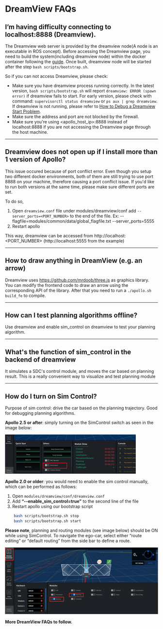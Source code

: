 # DreamView FAQs

## I’m having difficulty connecting to localhost:8888 (Dreamview).

The Dreamview web server is provided by the dreamview node(A node is an executable in ROS concept). Before accessing the Dreamview page, you need to build the system(including dreamview node) within the docker container following the [guide](https://github.com/ApolloAuto/apollo/blob/master/README.md). Once built, dreamview node will be started after the step `bash scripts/bootstrap.sh`.

So if you can not access Dreamview, please check:

* Make sure you have dreamview process running correctly. In the latest version, `bash scripts/bootstrap.sh` will report `dreamview: ERROR (spawn error)` if dreamview fails to start. For early version, please check with command: `supervisorctl status dreamview` or `ps aux | grep dreamview`. If dreamview is not running, please refer to [How to Debug a Dreamview Start Problem](https://github.com/ApolloAuto/apollo/blob/master/docs/howto/how_to_debug_dreamview_start_problem.md).
* Make sure the address and port are not blocked by the firewall.
* Make sure you're using <apollo_host_ip>:8888 instead of localhost:8888 if you are not accessing the Dreamview page through the host machine.

---
## Dreamview does not open up if I install more than 1 version of Apollo?

This issue occured because of port conflict error.
Even though you setup two different docker environments, both of them are still trying to use port 8888 on your machine, therefore causing a port conflict issue. If you'd like to run both versions at the same time, please make sure different ports are set.

To do so,

1. Open `dreamview.conf` file under modules/dreamview/conf
add ```--server_ports=<PORT_NUMBER>``` to the end of the file.
Ex:
--flagfile=modules/common/data/global_flagfile.txt
--server_ports=5555
2. Restart apollo

This way, dreamview can be accessed from http://localhost:<PORT_NUMBER> (http://localhost:5555 from the example)

---
## How to draw anything in DreamView (e.g. an arrow)

Dreamview uses https://github.com/mrdoob/three.js as graphics library. You can modify the frontend code to draw an arrow using the corresponding API of the library. After that you need to run a `./apollo.sh build_fe` to compile.

---
## How can I test planning algorithms offline?

Use dreamview and enable sim_control on dreamview to test your planning algorithm.

---
## What's the function of sim_control in the backend of dreamview

It simulates a SDC's control module, and moves the car based on planning result. This is a really convenient way to visualize and test planning module

---
## How do I turn on Sim Control?

Purpose of sim control: drive the car based on the planning trajectory. Good for debugging planning algorithms.

**Apollo 2.5 or after**: simply turning on the SimControl switch as seen in the image below:
      
![](images/sim_control_2.5.png)

**Apollo 2.0 or older**: you would need to enable the sim control manually, which can be performed as follows:
1. Open `modules/dreamview/conf/dreamview.conf`
2. Add **“--enable_sim_control=true”** to the second line of the file
3. Restart apollo using our bootstrap script
```bash
    bash scripts/bootstrap.sh stop
    bash scripts/bootstrap.sh start
```
 
**Please note**, planning and routing modules (see image below) should be ON while using SimControl. To navigate the ego-car, select either “route editing” or “default routing” from the side bar to define a route.

![](images/sim_control_2.0.png)



**More DreamView FAQs to follow.**
